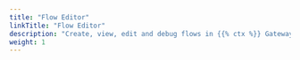 ```yaml
---
title: "Flow Editor"
linkTitle: "Flow Editor"
description: "Create, view, edit and debug flows in {{% ctx %}} Gateway."
weight: 1
---
```

